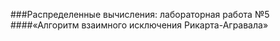 ###Распределенные вычисления: лабораторная работа №5
####«Алгоритм взаимного исключения Рикарта-Агравала»
